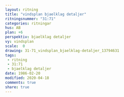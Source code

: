 ```yaml
---
layout: ritning
title: "vindsplan bjaelklag detaljer"
ritningsnummer: "31:71"
categories: ritningar
hus: AB
plan: +6
perspektiv: bjaelklag detaljer
vy: vindsplan
scale:  0
drawing: 31-71_vindsplan_bjaelklag-detaljer_13794631
tags:
 - ritning
 - 31:71
 - bjaelklag detaljer
date: 1986-02-20
modified: 2020-04-18
comments: true
share: true
---
```

